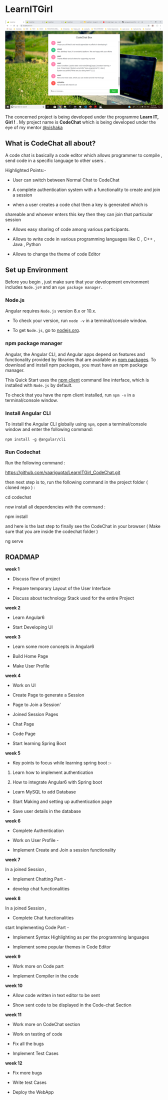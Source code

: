 # LearnITGirl

![Working project](./SNAPS/main.png)

The concerned project is being developed under the programme **Learn IT, Girl !** . My project name is **CodeChat** which is being developed under the eye of my mentor [@vishaka](https://github.com/vishakha-lall)

## What is CodeChat all about?

A code chat is basically a code editor which allows programmer to compile , send code in a specific language to other users .

Highlighted Points:-

  

- User can switch between Normal Chat to CodeChat

- A complete authentication system with a functionality to create and join a session

- when a user creates a code chat then a key is generated which is

shareable and whoever enters this key then they can join that particular session

- Allows easy sharing of code among various participants.

- Allows to write code in various programming languages like C , C++ , Java , Python

- Allows to change the theme of code Editor

  

## Set up Environment

  

Before you begin , just make sure that your development environment includes `Node.js®` and an `npm package manager.`

  

### Node.js

  

Angular requires `Node.js` version 8.x or 10.x.

  

- To check your version, run `node -v` in a terminal/console window.

- To get `Node.js`, go to [nodejs.org](https://nodejs.org/  "Nodejs.org").

  

### npm package manager[](https://angular.io/guide/quickstart#npm-package-manager "Link to this heading")

  

Angular, the Angular CLI, and Angular apps depend on features and functionality provided by libraries that are available as [npm packages](https://docs.npmjs.com/getting-started/what-is-npm). To download and install npm packages, you must have an npm package manager.

  

This Quick Start uses the [npm client](https://docs.npmjs.com/cli/install) command line interface, which is installed with `Node.js` by default.

  

To check that you have the npm client installed, run `npm -v` in a terminal/console window.

  

### Install Angular CLI

  

To install the Angular CLI globally using `npm`, open a terminal/console window and enter the following command:

  

`npm install -g @angular/cli`

  

### Run Codechat

  

Run the following command :

  

https://github.com/vaarigupta/LearnITGirl_CodeChat.git

  

then next step is to, run the following command in the project folder ( cloned repo ) :

  

cd codechat

  

now install all dependencies with the command :

  

npm install

  

and here is the last step to finally see the CodeChat in your browser ( Make sure that you are inside the codechat folder )

  

ng serve

  
  

## ROADMAP

  

**week 1**

- Discuss flow of project

- Prepare temporary Layout of the User Interface

- Discuss about technology Stack used for the entire Project

  

**week 2**

- Learn Angular6

- Start Developing UI

  

**week 3**

- Learn some more concepts in Angular6

- Build Home Page

- Make User Profile

  

**week 4**

  

- Work on UI

- Create Page to generate a Session

- Page to Join a Session'

- Joined Session Pages

- Chat Page

- Code Page

- Start learning Spring Boot

  

**week 5**

- Key points to focus while learning spring boot :-

1. Learn how to implement authentication

2. How to integrate Angular6 with Spring boot

- Learn MySQL to add Database

- Start Making and setting up authentication page

- Save user details in the database

  

**week 6**

- Complete Authentication

- Work on User Profile -

- Implement Create and Join a session functionality

  

**week 7**

In a joined Session ,

- Implement Chatting Part -

- develop chat functionalities

**week 8**

In a joined Session ,

- Complete Chat functionalities

start Implementing Code Part -

- Implement Syntax Highlighting as per the programming languages

- Implement some popular themes in Code Editor

  

**week 9**

- Work more on Code part

- Implement Compiler in the code

  

**week 10**

- Allow code written in text editor to be sent

- Show sent code to be displayed in the Code-chat Section

  

**week 11**

- Work more on CodeChat section

- Work on testing of code

- Fix all the bugs

- Implement Test Cases

  

**week 12**

- Fix more bugs

- Write test Cases

- Deploy the WebApp
